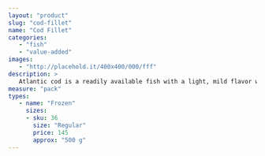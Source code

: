 ```yaml
---
layout: "product"
slug: "cod-fillet"
name: "Cod Fillet"
categories:
   - "fish"
   - "value-added"
images:
   - "http://placehold.it/400x400/000/fff"
description: >
   Atlantic cod is a readily available fish with a light, mild flavor which lends itself to a variety of preparations,Cod can also be lightly coated and pan-fried or oven-roasted to create savory meals. . Serve alongside oven-roasted or mashed potatoes and fresh vegetables for a healthy and delicious meal.
measure: "pack"
types: 
   - name: "Frozen"
     sizes: 
     - sku: 36
       size: "Regular"
       price: 145
       approx: "500 g"
---
```

